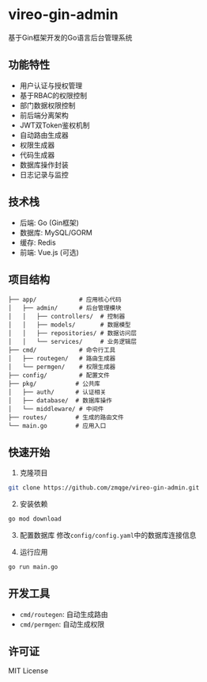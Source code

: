
# vireo-gin-admin

基于Gin框架开发的Go语言后台管理系统

## 功能特性

- 用户认证与授权管理
- 基于RBAC的权限控制
- 部门数据权限控制
- 前后端分离架构
- JWT双Token鉴权机制
- 自动路由生成器
- 权限生成器
- 代码生成器
- 数据库操作封装
- 日志记录与监控

## 技术栈

- 后端: Go (Gin框架)
- 数据库: MySQL/GORM
- 缓存: Redis
- 前端: Vue.js (可选)

## 项目结构

```
├── app/            # 应用核心代码
│   ├── admin/      # 后台管理模块
│   │   ├── controllers/  # 控制器
│   │   ├── models/       # 数据模型
│   │   ├── repositories/ # 数据访问层
│   │   └── services/     # 业务逻辑层
├── cmd/            # 命令行工具
│   ├── routegen/   # 路由生成器
│   └── permgen/    # 权限生成器
├── config/         # 配置文件
├── pkg/           # 公共库
│   ├── auth/      # 认证相关
│   ├── database/  # 数据库操作
│   └── middleware/ # 中间件
├── routes/        # 生成的路由文件
└── main.go        # 应用入口
```

## 快速开始

1. 克隆项目
```bash
git clone https://github.com/zmqge/vireo-gin-admin.git
```

2. 安装依赖
```bash
go mod download
```

3. 配置数据库
修改`config/config.yaml`中的数据库连接信息

4. 运行应用
```bash
go run main.go
```

## 开发工具

- `cmd/routegen`: 自动生成路由
- `cmd/permgen`: 自动生成权限

## 许可证

MIT License